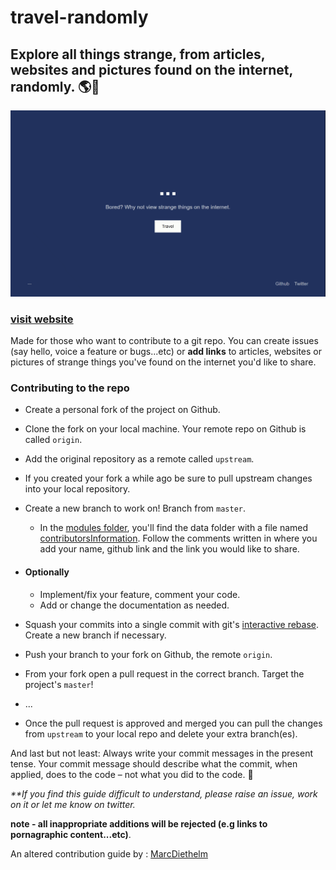 # travel-randomly

## Explore all things strange, from articles, websites and pictures found on the internet,     randomly. 🌎💚
![](assets/screenshot.gif)
### [visit website](https://travel-randomly.vercel.app/)
Made for those who want to contribute to a git repo. You can create issues (say hello, voice a feature or bugs...etc) or __add links__ to articles, websites or pictures of strange things you've found on the internet you'd like to share.


### Contributing to the repo

- Create a personal fork of the project on Github.
- Clone the fork on your local machine. Your remote repo on Github is called `origin`.
- Add the original repository as a remote called `upstream`.
- If you created your fork a while ago be sure to pull upstream changes into your local repository.
- Create a new branch to work on! Branch from `master`.
    - In the [modules folder](./modules), you'll find the data folder with a file named [contributorsInformation](./modules/data/contributorsInformation.mjs). Follow the comments written in where you add your name, github link and the link you would like to share.
- #### Optionally
    - Implement/fix your feature, comment your code.
    - Add or change the documentation as needed.

- Squash your commits into a single commit with git's [interactive rebase](https://help.github.com/articles/interactive-rebase). Create a new branch if necessary.
- Push your branch to your fork on Github, the remote `origin`.
- From your fork open a pull request in the correct branch. Target the project's `master`!
- ...
- Once the pull request is approved and merged you can pull the changes from `upstream` to your local repo and delete
your extra branch(es).

And last but not least: Always write your commit messages in the present tense. Your commit message should describe what the commit, when applied, does to the code – not what you did to the code. 🙂

_**If you find this guide difficult to understand, please raise an issue, work on it or let me know on twitter._

__note - all inappropriate additions will be rejected (e.g links to pornagraphic content...etc)__. 



An altered contribution guide by : [MarcDiethelm](https://gist.github.com/MarcDiethelm/7303312)

